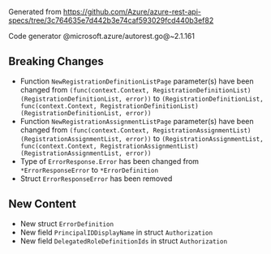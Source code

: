 Generated from https://github.com/Azure/azure-rest-api-specs/tree/3c764635e7d442b3e74caf593029fcd440b3ef82

Code generator @microsoft.azure/autorest.go@~2.1.161

## Breaking Changes

- Function `NewRegistrationDefinitionListPage` parameter(s) have been changed from `(func(context.Context, RegistrationDefinitionList) (RegistrationDefinitionList, error))` to `(RegistrationDefinitionList, func(context.Context, RegistrationDefinitionList) (RegistrationDefinitionList, error))`
- Function `NewRegistrationAssignmentListPage` parameter(s) have been changed from `(func(context.Context, RegistrationAssignmentList) (RegistrationAssignmentList, error))` to `(RegistrationAssignmentList, func(context.Context, RegistrationAssignmentList) (RegistrationAssignmentList, error))`
- Type of `ErrorResponse.Error` has been changed from `*ErrorResponseError` to `*ErrorDefinition`
- Struct `ErrorResponseError` has been removed

## New Content

- New struct `ErrorDefinition`
- New field `PrincipalIDDisplayName` in struct `Authorization`
- New field `DelegatedRoleDefinitionIds` in struct `Authorization`
